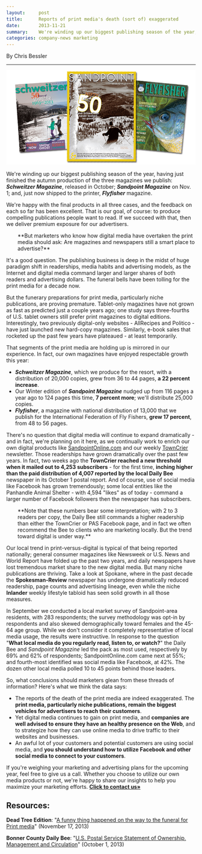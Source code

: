 ```yaml
---
layout:     post
title:      Reports of print media's death (sort of) exaggerated
date:       2013-11-21
summary:    We're winding up our biggest publishing season of the year, having just finished the autumn production of the three magazines we publish. Schweitzer Magazine, released in October; Sandpoint Magazine on Nov. 1; and, just now shipped to the printer, Flyfisher magazine. We're happy with the final products in all three cases, and the feedback on each so far has been excellent. Our goal, of course is to produce compelling publications people want to read. If we succeed with that, then we deliver premium exposure for our advertisers.
categories: company-news marketing
---
```


By Chris Bessler

***

<a data-mediabox href="/images/w14covers.jpg"><img class="aligncenter" src="/images/w14covers.jpg" /></a>

We're winding up our biggest publishing season of the year, having just finished the autumn production of the three magazines we publish: <strong><em>Schweitzer Magazine</em></strong>, released in October; <strong><em>Sandpoint Magazine</em></strong> on Nov. 1; and, just now shipped to the printer, <strong><em>Flyfisher</em></strong> magazine.

We're happy with the final products in all three cases, and the feedback on each so far has been excellent. That is our goal, of course: to produce compelling publications people want to read. If we succeed with that, then we deliver premium exposure for our advertisers.

<p style="padding-left: 30px;"> **But marketers who know how digital media have overtaken the print media should ask: Are magazines and newspapers still a smart place to advertise?** </p>

It's a good question. The publishing business is deep in the midst of huge paradigm shift in readerships, media habits and advertising models, as the Internet and digital media command larger and larger shares of both readers and advertising dollars. The funeral bells have been tolling for the print media for a decade now.

But the funerary preparations for print media, particularly niche publications, are proving premature. Tablet-only magazines have not grown as fast as predicted just a couple years ago; one study says three-fourths of U.S. tablet owners still prefer print magazines to digital editions. Interestingly, two previously digital-only websites - AllRecipes and Politico - have just launched new hard-copy magazines. Similarly, e-book sales that rocketed up the past few years have plateaued - at least temporarily.

That segments of the print media are holding up is mirrored in our experience. In fact, our own magazines have enjoyed respectable growth this year:


- <em><strong> Schweitzer Magazine</strong></em>, which we produce for the resort, with a distribution of 20,000 copies, grew from 36 to 44 pages, <strong>a 22 percent increase</strong>.
- Our Winter edition of <em><strong>Sandpoint Magazine</strong></em> nudged up from 116 pages a year ago to 124 pages this time, <strong>7 percent more</strong>; we'll distribute 25,000 copies.
- <em><strong> Flyfisher</strong></em>, a magazine with national distribution of 13,000 that we publish for the International Federation of Fly Fishers, <strong>grew 17 percent</strong>, from 48 to 56 pages.

There's no question that digital media will continue to expand dramatically - and in fact, we're planning on it here, as we continually work to enrich our own digital products like <a title="Sandpoint Online for Sandpoint Idaho" href="http://sandpointonline.com" target="_blank">SandpointOnline.com</a> and our weekly <a title="Sandpoint Online's TownCrier newsletter" href="http://sandpointonline.com/towncrier" target="_blank">TownCrier</a> newsletter. Those readerships have grown dramatically over the past few years. In fact, two weeks ago the <strong>TownCrier reached a new threshold when it mailed out to 4,253 subscribers</strong> - for the first time, <strong>inching higher than the paid distribution of 4,007 reported by the local Daily Bee</strong> newspaper in its October 1 postal report. And of course, use of social media like Facebook has grown tremendously; some local entities like the Panhandle Animal Shelter - with 4,594 "likes" as of today - command a larger number of Facebook followers then the newspaper has subscribers.

<p style="padding-left: 30px;"> **Note that these numbers bear some interpretation; with 2 to 3 readers per copy, the Daily Bee still commands a higher readership than either the TownCrier or PAS Facebook page, and in fact we often recommend the Bee to clients who are marketing locally. But the trend toward digital is under way.** </p>

Our local trend in print-versus-digital is typical of that being reported nationally; general consumer magazines like Newsweek or U.S. News and World Report have folded up the past two years, and daily newspapers have lost tremendous market share to the new digital media. But many niche publications are thriving. Take a look at Spokane, where in the past decade the <strong>Spokesman-Review</strong> newspaper has undergone dramatically reduced readership, page counts and advertising lineage, even while the niche <strong>Inlander</strong> weekly lifestyle tabloid has seen solid growth in all those measures.

In September we conducted a local market survey of Sandpoint-area residents, with 283 respondents; the survey methodology was opt-in by respondents and also skewed demographically toward females and the 45-64 age group. While we don't consider it completely representative of local media usage, the results were instructive. In response to the question "<strong>What local media do you regularly read, listen to, or watch?</strong>" the Daily Bee and <em>Sandpoint Magazine</em> led the pack as most used, respectively by 69% and 62% of respondents; SandpointOnline.com came next at 55%; and fourth-most identified was social media like Facebook, at 42%. The dozen other local media polled 10 to 45 points behind those leaders.

So, what conclusions should marketers glean from these threads of information? Here's what we think the data says:

- The reports of the death of the print media are indeed exaggerated. The <strong>print media, particularly niche publications, remain the biggest vehicles for advertisers to reach their customers</strong>.
- Yet digital media continues to gain on print media, and <strong>companies are well advised to ensure they have an healthy presence on the Web</strong>, and to strategize how they can use online media to drive traffic to their websites and businesses.
- An awful lot of your customers and potential customers are using social media, and <strong>you should understand how to utilize Facebook and other social media to connect to your customers</strong>.

If you're weighing your marketing and advertising plans for the upcoming year, feel free to give us a call. Whether you choose to utilize our own media products or not, we're happy to share our insights to help you maximize your marketing efforts. <strong><a title="Contact Keokee" href="http://keokee.com/ContactUs.html" target="_blank">Click to contact us»</a></strong>

## Resources:

<strong>Dead Tree Edition</strong>: "<a title="A funny thing happened on the way to the funeral for Print media" href="http://deadtreeedition.blogspot.com/2013/11/a-funny-thing-happened-on-way-to.html" target="_blank">A funny thing happened on the way to the funeral for Print media</a>" (November 17, 2013)

<strong>Bonner County Daily Bee</strong>: "<a data-mediabox title="Postal Service statement of ciruclation" href="/images/DailyBeePostalReport_2013.png">U.S. Postal Service Statement of Ownership, Management and Circulation</a>" (October 1, 2013)